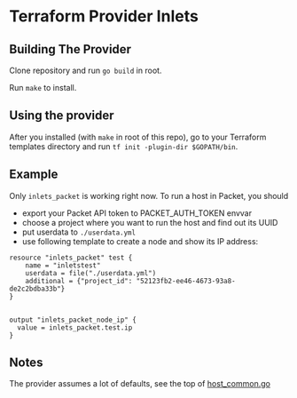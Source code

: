 Terraform Provider Inlets
==================

Building The Provider
---------------------

Clone repository and run `go build` in root.

Run `make` to install.

Using the provider
----------------------

After you installed (with `make` in root of this repo), go to your Terraform templates directory and run `tf init -plugin-dir $GOPATH/bin`.

Example
---------------------------

Only `inlets_packet` is working right now. To run a host in Packet, you should 
- export your Packet API token to PACKET_AUTH_TOKEN envvar
- choose a project where you want to run the host and find out its UUID
- put userdata to `./userdata.yml`
- use following template to create a node and show its IP address:

```hcl
resource "inlets_packet" test {
    name = "inletstest"
    userdata = file("./userdata.yml") 
    additional = {"project_id": "52123fb2-ee46-4673-93a8-de2c2bdba33b"}
}


output "inlets_packet_node_ip" {
  value = inlets_packet.test.ip
}

```

Notes
--------------
The provider assumes a lot of defaults, see the top of [host_common.go](inlets/host_common.go)

